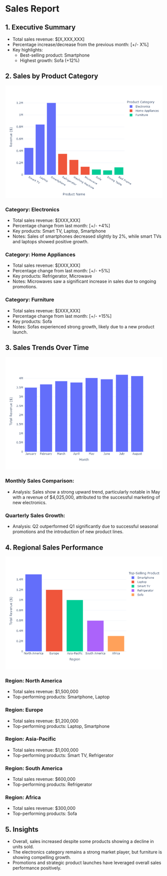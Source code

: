 # Sales Report

## 1. Executive Summary

- Total sales revenue: $[X,XXX,XXX]
- Percentage increase/decrease from the previous month: [+/- X%]
- Key highlights: 
  - Best-selling product: Smartphone
  - Highest growth: Sofa (+12%)

## 2. Sales by Product Category
![Sales by Product Category](sales_product_summary.png)

### Category: Electronics
- Total sales revenue: $[XXX,XXX]
- Percentage change from last month: [+/- +4%]
- Key products: Smart TV, Laptop, Smartphone
- Notes: Sales of smartphones decreased slightly by 2%, while smart TVs and laptops showed positive growth.

### Category: Home Appliances
- Total sales revenue: $[XXX,XXX]
- Percentage change from last month: [+/- +5%]
- Key products: Refrigerator, Microwave
- Notes: Microwaves saw a significant increase in sales due to ongoing promotions.

### Category: Furniture
- Total sales revenue: $[XXX,XXX]
- Percentage change from last month: [+/- +15%]
- Key products: Sofa
- Notes: Sofas experienced strong growth, likely due to a new product launch.

## 3. Sales Trends Over Time
![Monthly Sales Comparison](monthly_sales.png)

### Monthly Sales Comparison:
- Analysis: Sales show a strong upward trend, particularly notable in May with a revenue of $4,025,000, attributed to the successful marketing of new electronics.

### Quarterly Sales Growth:
- Analysis: Q2 outperformed Q1 significantly due to successful seasonal promotions and the introduction of new product lines.

## 4. Regional Sales Performance
![Regional Sales Performance](sales_by_region.png)

### Region: North America
- Total sales revenue: $1,500,000
- Top-performing products: Smartphone, Laptop

### Region: Europe
- Total sales revenue: $1,200,000
- Top-performing products: Laptop, Smartphone

### Region: Asia-Pacific
- Total sales revenue: $1,000,000
- Top-performing products: Smart TV, Refrigerator

### Region: South America
- Total sales revenue: $600,000
- Top-performing products: Refrigerator

### Region: Africa
- Total sales revenue: $300,000
- Top-performing products: Sofa

## 5. Insights
- Overall, sales increased despite some products showing a decline in units sold. 
- The electronics category remains a strong market player, but furniture is showing compelling growth.
- Promotions and strategic product launches have leveraged overall sales performance positively.
